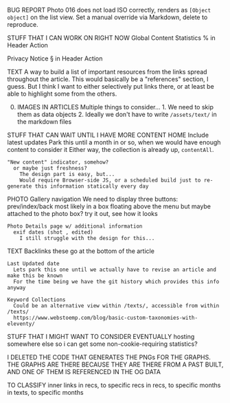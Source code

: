 BUG REPORT
  Photo 016 does not load ISO correctly, renders as `[Object object]` on the list view.
  Set a manual override via Markdown, delete to reproduce.

STUFF THAT I CAN WORK ON RIGHT NOW
  Global Content Statistics
    % in Header Action

  Privacy Notice
    § in Header Action

  TEXT
    A way to build a list of important resources from the links spread throughout the article.
    This would basically be a "references" section, I guess. But I think I want to either selectively put links there, or at least be able to highlight some from the others.

  0. IMAGES IN ARTICLES
    Multiple things to consider...
    1. We need to skip them as data objects
    2. Ideally we don't have to write `/assets/text/` in the markdown files

STUFF THAT CAN WAIT UNTIL I HAVE MORE CONTENT
  HOME
    Include latest updates
      Park this until a month in or so, when we would have enough content to consider it
      Either way, the collection is already up, `contentAll`.

    "New content" indicator, somehow?
      or maybe just freshness?
        The design part is easy, but...
        Would require Browser-side JS, or a scheduled build just to re-generate this information statically every day

  PHOTO
    Gallery navigation
      We need to display three buttons: prev/index/back
      most likely in a box floating above the menu
      but maybe attached to the photo box?
        try it out, see how it looks

    Photo Details page w/ additional information
      exif dates (shot , edited)
        I still struggle with the design for this...

  TEXT
    Backlinks
      these go at the bottom of the article

    Last Updated date
      Lets park this one until we actually have to revise an article and make this be known
      For the time being we have the git history which provides this info anyway

    Keyword Collections
      Could be an alternative view within /texts/, accessible from within /texts/
      https://www.webstoemp.com/blog/basic-custom-taxonomies-with-eleventy/


STUFF THAT I MIGHT WANT TO CONSIDER EVENTUALLY
  hosting somewhere else so i can get some non-cookie-requiring statistics?


I DELETED THE CODE THAT GENERATES THE PNGs FOR THE GRAPHS. THE GRAPHS ARE THERE BECAUSE THEY ARE THERE FROM A PAST BUILT, AND ONE OF THEM IS REFERENCED IN THE OG DATA


TO CLASSIFY
  inner links
    in recs, to specific recs
    in recs, to specific months
    in texts, to specific months
